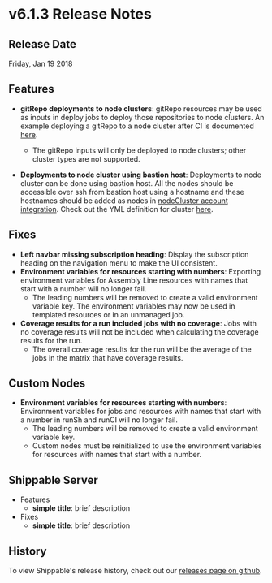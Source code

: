 # v6.1.3 Release Notes

## Release Date
Friday, Jan 19 2018

## Features
  - **gitRepo deployments to node clusters**: gitRepo resources may be used as inputs in deploy jobs to deploy those repositories to node clusters. An example deploying a gitRepo to a node cluster after CI is documented [here](docs.shippable.com/deploy/vm-gitRepo/).
      - The gitRepo inputs will only be deployed to node clusters; other cluster types are not supported.

  - **Deployments to node cluster using bastion host**: Deployments to node cluster can be done using bastion host.
  All the nodes should be accessible over ssh from bastion host using a hostname and these hostnames should be added as nodes in [nodeCluster account integration](docs.shippable.com/platform/integration/nodeCluster/). Check out the YML definition for cluster [here](docs.shippable.com/platform/workflow/resource/cluster/).

## Fixes
  - **Left navbar missing subscription heading**: Display the subscription heading on the navigation menu to make the UI consistent.
  - **Environment variables for resources starting with numbers**: Exporting environment variables for Assembly Line resources with names that start with a number will no longer fail.
      - The leading numbers will be removed to create a valid environment variable key.  The environment variables may now be used in templated resources or in an unmanaged job.
  - **Coverage results for a run included jobs with no coverage**: Jobs with no coverage results will not be included when calculating the coverage results for the run.
      - The overall coverage results for the run will be the average of the jobs in the matrix that have coverage results.

## Custom Nodes
  - **Environment variables for resources starting with numbers**: Environment variables for jobs and resources with names that start with a number in runSh and runCI will no longer fail.
      - The leading numbers will be removed to create a valid environment variable key.
      - Custom nodes must be reinitialized to use the environment variables for resources with names that start with a number.

## Shippable Server

  - Features
      - **simple title**: brief description
  - Fixes
      - **simple title**: brief description

## History

To view Shippable's release history, check out our [releases page on github](https://github.com/Shippable/admiral/releases).

